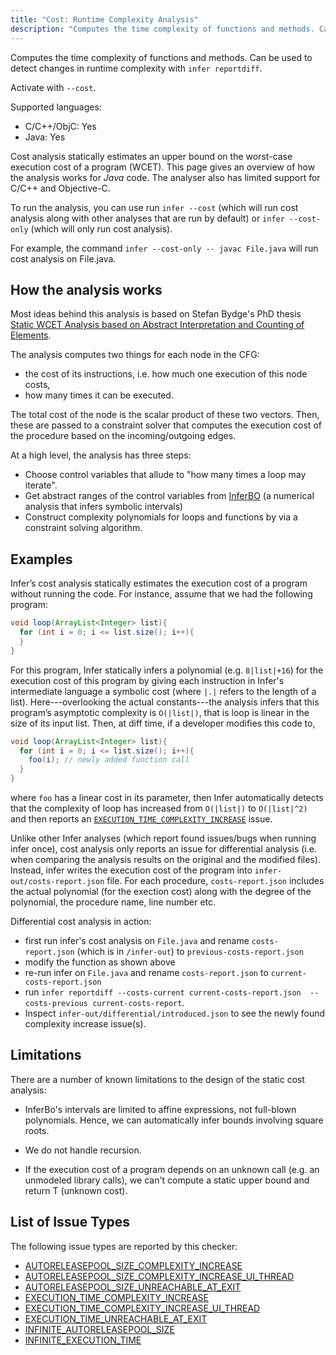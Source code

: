 ```yaml
---
title: "Cost: Runtime Complexity Analysis"
description: "Computes the time complexity of functions and methods. Can be used to detect changes in runtime complexity with `infer reportdiff`."
---
```


Computes the time complexity of functions and methods. Can be used to detect changes in runtime complexity with `infer reportdiff`.

Activate with `--cost`.

Supported languages:
- C/C++/ObjC: Yes
- Java: Yes

Cost analysis statically estimates an upper bound on the worst-case execution cost of a program (WCET). This page gives an overview of how the analysis works for *Java* code. The analyser also has limited support for C/C++ and Objective-C.

To run the analysis, you can use run `infer --cost` (which will run cost analysis along with other
analyses that are run by default) or `infer --cost-only` (which will only run cost analysis).

For example, the command `infer --cost-only -- javac File.java` will run
cost analysis on File.java.


## How the analysis works


Most ideas behind this analysis is based on Stefan Bydge's PhD thesis [Static WCET Analysis based on Abstract Interpretation and Counting of Elements](https://www.semanticscholar.org/paper/Static-WCET-Analysis-Based-on-Abstract-and-Counting-Bygde/ee5157164d497725c1f42dc6c475a59a87c99957).

The analysis computes two things for each node in the CFG:
- the cost of its instructions, i.e. how much one execution of this node costs,
- how many times it can be executed.

The total cost of the node is the scalar product of these two vectors. Then, these are passed to a constraint solver that computes the execution cost of the procedure based on the incoming/outgoing edges.


At a high level, the analysis has three steps:
- Choose control variables that allude to "how many times a loop may iterate".
- Get abstract ranges of the control variables from [InferBO](/docs/1.0.0/checker-bufferoverrun) (a numerical analysis that infers symbolic intervals)
- Construct complexity polynomials for loops and functions by via a constraint solving algorithm.



## Examples

Infer’s cost analysis statically estimates the execution cost of a
program without running the code. For instance, assume that we had the
following program:

```java
void loop(ArrayList<Integer> list){
  for (int i = 0; i <= list.size(); i++){
  }
}
```

For this program, Infer statically infers a polynomial (e.g. `8|list|+16`) for the execution cost of this program by giving each instruction in Infer's intermediate language a symbolic cost (where `|.|` refers to the length of a list). Here---overlooking the actual constants---the analysis infers that this program’s asymptotic complexity is `O(|list|)`, that is loop is linear in the size of its input list. Then, at diff time, if a developer modifies this code to,

```java
void loop(ArrayList<Integer> list){
  for (int i = 0; i <= list.size(); i++){
    foo(i); // newly added function call
  }
}
```

where `foo` has a linear cost in its parameter, then Infer automatically detects that the complexity of loop has increased from `O(|list|)` to `O(|list|^2)` and then reports an [`EXECUTION_TIME_COMPLEXITY_INCREASE`](/docs/1.0.0/all-issue-types#execution_time_complexity_increase) issue.



Unlike other Infer analyses (which report found issues/bugs when running infer once), cost analysis only reports an issue for differential analysis (i.e. when comparing the analysis results on the original and the modified files). Instead, infer writes the execution cost of the program into `infer-out/costs-report.json` file. For each procedure, `costs-report.json` includes the actual polynomial (for the exection cost) along with the degree of the polynomial, the procedure name, line number etc.

Differential cost analysis in action:
- first run infer's cost analysis on `File.java` and rename `costs-report.json` (which is in `/infer-out`) to `previous-costs-report.json`
- modify the function as shown above
- re-run infer on `File.java` and rename  `costs-report.json` to `current-costs-report.json`
- run `infer reportdiff --costs-current current-costs-report.json  --costs-previous current-costs-report`.
- Inspect `infer-out/differential/introduced.json` to see the newly found complexity increase issue(s).


## Limitations

There are a number of known limitations to the design of the static cost analysis:

- InferBo's intervals are limited to affine expressions, not full-blown polynomials. Hence, we can automatically infer bounds involving square roots.

- We do not handle recursion.

- If the execution cost of a program depends on an unknown call (e.g. an unmodeled library calls), we can't compute a static upper bound and return T (unknown cost).


## List of Issue Types

The following issue types are reported by this checker:
- [AUTORELEASEPOOL_SIZE_COMPLEXITY_INCREASE](/docs/1.0.0/all-issue-types#autoreleasepool_size_complexity_increase)
- [AUTORELEASEPOOL_SIZE_COMPLEXITY_INCREASE_UI_THREAD](/docs/1.0.0/all-issue-types#autoreleasepool_size_complexity_increase_ui_thread)
- [AUTORELEASEPOOL_SIZE_UNREACHABLE_AT_EXIT](/docs/1.0.0/all-issue-types#autoreleasepool_size_unreachable_at_exit)
- [EXECUTION_TIME_COMPLEXITY_INCREASE](/docs/1.0.0/all-issue-types#execution_time_complexity_increase)
- [EXECUTION_TIME_COMPLEXITY_INCREASE_UI_THREAD](/docs/1.0.0/all-issue-types#execution_time_complexity_increase_ui_thread)
- [EXECUTION_TIME_UNREACHABLE_AT_EXIT](/docs/1.0.0/all-issue-types#execution_time_unreachable_at_exit)
- [INFINITE_AUTORELEASEPOOL_SIZE](/docs/1.0.0/all-issue-types#infinite_autoreleasepool_size)
- [INFINITE_EXECUTION_TIME](/docs/1.0.0/all-issue-types#infinite_execution_time)

